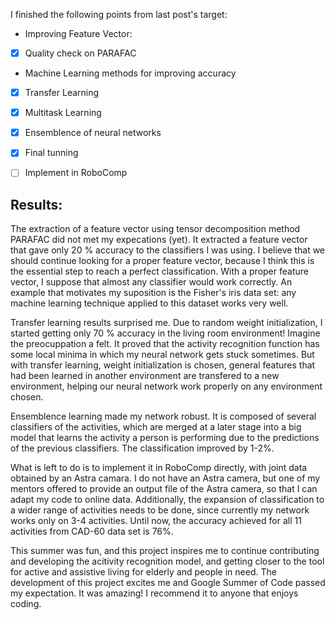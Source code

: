 I finished the following points from last post's target:

- Improving Feature Vector:
- [x] Quality check on PARAFAC

- Machine Learning methods for improving accuracy
- [x] Transfer Learning
- [x] Multitask Learning
- [x] Ensemblence of neural networks

- [x] Final tunning
- [ ] Implement in RoboComp

## Results:

The extraction of a feature vector using tensor decomposition method PARAFAC did not met my expecations (yet). 
It extracted a feature vector that gave only 20 % accuracy to the classifiers I was using. 
I believe that we should continue looking for a proper feature vector,
because I think this is the essential step to reach a perfect classification. With a proper feature vector, I
suppose that almost any classifier would work correctly. 
An example that motivates my suposition is the Fisher's iris data set: any machine learning technique applied to this dataset works very well.

Transfer learning results surprised me. Due to random weight initialization, I started getting only 70 % accuracy in the living room environment! Imagine the preocuppation a felt. It proved that the activity recognition function has some local minima in which my neural network gets stuck sometimes. But with transfer learning, weight initialization is chosen, general features that had been learned in another environment are transfered to a new environment, helping our neural network work properly on any environment chosen.

Ensemblence learning made my network robust. It is composed of several classifiers of the activities, which are merged at a later stage into a big model that learns the activity a person is performing due to the predictions of the previous classifiers. The classification improved by 1-2%.

What is left to do is to implement it in RoboComp directly, with joint data obtained by an Astra camara. I do not have an Astra camera, but one of my mentors offered to provide an output file of the Astra camera, so that I can adapt my code to online data. Additionally, the expansion of classification to a wider range of activities needs to be done, since currently my network works only on 3-4 activities. Until now, the accuracy achieved for all 11 activities from CAD-60 data set is 76%.

This summer was fun, and this project inspires me to continue contributing and developing the acitivity recognition model, and getting closer to the tool for active and assistive living for elderly and people in need. The development of this project excites me and Google Summer of Code passed my expectation. It was amazing! I recommend it to anyone that enjoys coding.
